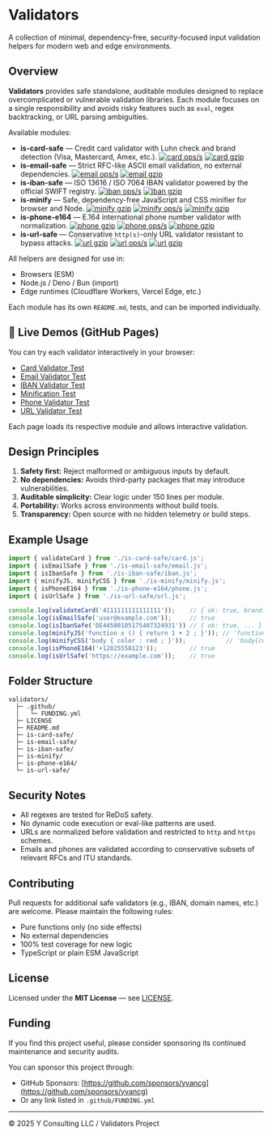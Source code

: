# Validators

A collection of minimal, dependency-free, security-focused input validation helpers for modern web and edge environments.

## Overview

**Validators** provides safe standalone, auditable modules designed to replace overcomplicated or vulnerable validation libraries. Each module focuses on a single responsibility and avoids risky features such as `eval`, regex backtracking, or URL parsing ambiguities.

Available modules:

- **is-card-safe** — Credit card validator with Luhn check and brand detection (Visa, Mastercard, Amex, etc.).
  [![card ops/s](https://img.shields.io/endpoint?url=https://raw.githubusercontent.com/yvancg/validators/main/bench/card.json)](./bench/card.json)
  [![card gzip](https://img.shields.io/endpoint?url=https://raw.githubusercontent.com/yvancg/validators/main/metrics/is-card-safe/card.js.json)](./metrics/is-card-safe/card.js.json)
- **is-email-safe** — Strict RFC-like ASCII email validation, no external dependencies.
  [![email ops/s](https://img.shields.io/endpoint?url=https://raw.githubusercontent.com/yvancg/validators/main/bench/email.json)](./bench/email.json)
  [![email gzip](https://img.shields.io/endpoint?url=https://raw.githubusercontent.com/yvancg/validators/main/metrics/is-email-safe/email.js.json)](./metrics/is-email-safe/email.js.json)
- **is-iban-safe** — ISO 13616 / ISO 7064 IBAN validator powered by the official SWIFT registry.
  [![iban ops/s](https://img.shields.io/endpoint?url=https://raw.githubusercontent.com/yvancg/validators/main/bench/iban.json)](./bench/iban.json)
  [![iban gzip](https://img.shields.io/endpoint?url=https://raw.githubusercontent.com/yvancg/validators/main/metrics/is-iban-safe/iban.js.json)](./metrics/is-iban-safe/iban.js.json)
- **is-minify** — Safe, dependency-free JavaScript and CSS minifier for browser and Node.
  [![minify gzip](https://img.shields.io/endpoint?url=https://raw.githubusercontent.com/yvancg/validators/main/metrics/minify.js.json)](./metrics/minify.js.json)
  [![minify ops/s](https://img.shields.io/endpoint?url=https://raw.githubusercontent.com/yvancg/validators/main/bench/minify.json)](./bench/minify.json)
  [![minify gzip](https://img.shields.io/endpoint?url=https://raw.githubusercontent.com/yvancg/validators/main/metrics/is-minify/minify.js.json)](./metrics/is-minify/minify.js.json)
- **is-phone-e164** — E.164 international phone number validator with normalization.
  [![phone gzip](https://img.shields.io/endpoint?url=https://raw.githubusercontent.com/yvancg/validators/main/metrics/phone.js.json)](./metrics/phone.js.json)
  [![phone ops/s](https://img.shields.io/endpoint?url=https://raw.githubusercontent.com/yvancg/validators/main/bench/phone.json)](./bench/phone.json)
  [![phone gzip](https://img.shields.io/endpoint?url=https://raw.githubusercontent.com/yvancg/validators/main/metrics/is-phone-e164/phone.js.json)](./metrics/is-phone-e164/phone.js.json)
- **is-url-safe** — Conservative `http(s)`-only URL validator resistant to bypass attacks.
  [![url gzip](https://img.shields.io/endpoint?url=https://raw.githubusercontent.com/yvancg/validators/main/metrics/url.js.json)](./metrics/url.js.json)
  [![url ops/s](https://img.shields.io/endpoint?url=https://raw.githubusercontent.com/yvancg/validators/main/bench/url.json)](./bench/url.json)
  [![url gzip](https://img.shields.io/endpoint?url=https://raw.githubusercontent.com/yvancg/validators/main/metrics/is-url-safe/url.js.json)](./metrics/is-url-safe/url.js.json)

All helpers are designed for use in:
- Browsers (ESM)
- Node.js / Deno / Bun (import)
- Edge runtimes (Cloudflare Workers, Vercel Edge, etc.)

Each module has its own `README.md`, tests, and can be imported individually.

## 🔗 Live Demos (GitHub Pages)

You can try each validator interactively in your browser:

- [Card Validator Test](https://yvancg.github.io/validators/is-card-safe/card-test.html)
- [Email Validator Test](https://yvancg.github.io/validators/is-email-safe/email-test.html)
- [IBAN Validator Test](https://yvancg.github.io/validators/is-iban-safe/iban-test.html)
- [Minification Test](https://yvancg.github.io/validators/is-minify/minify-test.html)
- [Phone Validator Test](https://yvancg.github.io/validators/is-phone-e164/phone-test.html)
- [URL Validator Test](https://yvancg.github.io/validators/is-url-safe/url-test.html)

Each page loads its respective module and allows interactive validation.

## Design Principles

1. **Safety first:** Reject malformed or ambiguous inputs by default.
2. **No dependencies:** Avoids third-party packages that may introduce vulnerabilities.
3. **Auditable simplicity:** Clear logic under 150 lines per module.
4. **Portability:** Works across environments without build tools.
5. **Transparency:** Open source with no hidden telemetry or build steps.

## Example Usage

```js
import { validateCard } from './is-card-safe/card.js';
import { isEmailSafe } from './is-email-safe/email.js';
import { isIbanSafe } from './is-iban-safe/iban.js';
import { minifyJS, minifyCSS } from './is-minify/minify.js';
import { isPhoneE164 } from './is-phone-e164/phone.js';
import { isUrlSafe } from './is-url-safe/url.js';

console.log(validateCard('4111111111111111'));    // { ok: true, brand: 'visa', ... }
console.log(isEmailSafe('user@example.com'));     // true
console.log(isIbanSafe('DE44500105175407324931')) // { ok: true, ... }
console.log(minifyJS('function x () { return 1 + 2 ; }')); // 'function x(){return 1+2;}'
console.log(minifyCSS('body { color : red ; }'));           // 'body{color:red;}'
console.log(isPhoneE164('+12025550123'));         // true
console.log(isUrlSafe('https://example.com'));    // true
```

## Folder Structure

```
validators/
  ├─ .github/
  │   └─ FUNDING.yml
  ├─ LICENSE
  ├─ README.md
  ├─ is-card-safe/
  ├─ is-email-safe/
  ├─ is-iban-safe/
  ├─ is-minify/
  ├─ is-phone-e164/
  └─ is-url-safe/
```

## Security Notes

- All regexes are tested for ReDoS safety.
- No dynamic code execution or eval-like patterns are used.
- URLs are normalized before validation and restricted to `http` and `https` schemes.
- Emails and phones are validated according to conservative subsets of relevant RFCs and ITU standards.

## Contributing

Pull requests for additional safe validators (e.g., IBAN, domain names, etc.) are welcome. Please maintain the following rules:

- Pure functions only (no side effects)
- No external dependencies
- 100% test coverage for new logic
- TypeScript or plain ESM JavaScript

## License

Licensed under the **MIT License** — see [LICENSE](./LICENSE).

## Funding

If you find this project useful, please consider sponsoring its continued maintenance and security audits.

You can sponsor this project through:

- GitHub Sponsors: [https://github.com/sponsors/yvancg](https://github.com/sponsors/yvancg)
- Or any link listed in `.github/FUNDING.yml`

---

© 2025 Y Consulting LLC / Validators Project

